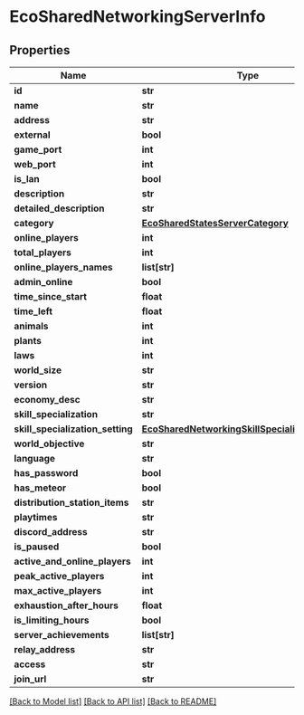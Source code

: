 # EcoSharedNetworkingServerInfo

## Properties
Name | Type | Description | Notes
------------ | ------------- | ------------- | -------------
**id** | **str** |  | [optional] 
**name** | **str** |  | [optional] 
**address** | **str** |  | [optional] 
**external** | **bool** |  | [optional] 
**game_port** | **int** |  | [optional] 
**web_port** | **int** |  | [optional] 
**is_lan** | **bool** |  | [optional] 
**description** | **str** |  | [optional] 
**detailed_description** | **str** |  | [optional] 
**category** | [**EcoSharedStatesServerCategory**](EcoSharedStatesServerCategory.md) |  | [optional] 
**online_players** | **int** |  | [optional] 
**total_players** | **int** |  | [optional] 
**online_players_names** | **list[str]** |  | [optional] 
**admin_online** | **bool** |  | [optional] 
**time_since_start** | **float** |  | [optional] 
**time_left** | **float** |  | [optional] 
**animals** | **int** |  | [optional] 
**plants** | **int** |  | [optional] 
**laws** | **int** |  | [optional] 
**world_size** | **str** |  | [optional] 
**version** | **str** |  | [optional] 
**economy_desc** | **str** |  | [optional] 
**skill_specialization** | **str** |  | [optional] 
**skill_specialization_setting** | [**EcoSharedNetworkingSkillSpecializationSetting**](EcoSharedNetworkingSkillSpecializationSetting.md) |  | [optional] 
**world_objective** | **str** |  | [optional] 
**language** | **str** |  | [optional] 
**has_password** | **bool** |  | [optional] 
**has_meteor** | **bool** |  | [optional] 
**distribution_station_items** | **str** |  | [optional] 
**playtimes** | **str** |  | [optional] 
**discord_address** | **str** |  | [optional] 
**is_paused** | **bool** |  | [optional] 
**active_and_online_players** | **int** |  | [optional] 
**peak_active_players** | **int** |  | [optional] 
**max_active_players** | **int** |  | [optional] 
**exhaustion_after_hours** | **float** |  | [optional] 
**is_limiting_hours** | **bool** |  | [optional] 
**server_achievements** | **list[str]** |  | [optional] 
**relay_address** | **str** |  | [optional] 
**access** | **str** |  | [optional] 
**join_url** | **str** |  | [optional] 

[[Back to Model list]](../README.md#documentation-for-models) [[Back to API list]](../README.md#documentation-for-api-endpoints) [[Back to README]](../README.md)


